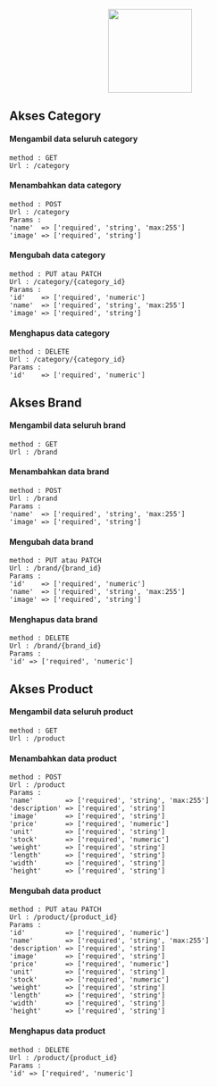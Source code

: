 <p align="center"><img src="https://app.tumbasin.id/tumbasin_logo.png" width="150"></p>

## Akses Category
#### Mengambil data seluruh category
```
method : GET
Url : /category
```
#### Menambahkan data category
```
method : POST
Url : /category
Params :
'name'  => ['required', 'string', 'max:255']
'image' => ['required', 'string']
```
#### Mengubah data category
```
method : PUT atau PATCH
Url : /category/{category_id}
Params : 
'id'    => ['required', 'numeric']
'name'  => ['required', 'string', 'max:255']
'image' => ['required', 'string']
```
#### Menghapus data category
```
method : DELETE
Url : /category/{category_id}
Params : 
'id'    => ['required', 'numeric']
```

## Akses Brand
#### Mengambil data seluruh brand
```
method : GET
Url : /brand
```
#### Menambahkan data brand
```
method : POST
Url : /brand
Params : 
'name'  => ['required', 'string', 'max:255']
'image' => ['required', 'string']
```
#### Mengubah data brand
```
method : PUT atau PATCH
Url : /brand/{brand_id}
Params : 
'id'    => ['required', 'numeric']
'name'  => ['required', 'string', 'max:255']
'image' => ['required', 'string']
```
#### Menghapus data brand
```
method : DELETE
Url : /brand/{brand_id}
Params : 
'id' => ['required', 'numeric']
```

## Akses Product
#### Mengambil data seluruh product
```
method : GET
Url : /product
```
#### Menambahkan data product
```
method : POST
Url : /product
Params : 
'name'        => ['required', 'string', 'max:255']
'description' => ['required', 'string']
'image'       => ['required', 'string']
'price'       => ['required', 'numeric']
'unit'        => ['required', 'string']
'stock'       => ['required', 'numeric']
'weight'      => ['required', 'string']
'length'      => ['required', 'string']
'width'       => ['required', 'string']
'height'      => ['required', 'string']
```
#### Mengubah data product
```
method : PUT atau PATCH
Url : /product/{product_id}
Params : 
'id'          => ['required', 'numeric']
'name'        => ['required', 'string', 'max:255']
'description' => ['required', 'string']
'image'       => ['required', 'string']
'price'       => ['required', 'numeric']
'unit'        => ['required', 'string']
'stock'       => ['required', 'numeric']
'weight'      => ['required', 'string']
'length'      => ['required', 'string']
'width'       => ['required', 'string']
'height'      => ['required', 'string']
```
#### Menghapus data product
```
method : DELETE
Url : /product/{product_id}
Params : 
'id' => ['required', 'numeric']
```
